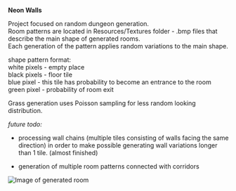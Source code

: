 **Neon Walls**

Project focused on random dungeon generation.  
Room patterns are located in Resources/Textures folder - .bmp files that describe the main shape of generated rooms.  
Each generation of the pattern applies random variations to the main shape.

shape pattern format:  
white pixels - empty place  
black pixels - floor tile  
blue pixel - this tile has probability to become an entrance to the room  
green pixel - probability of room exit  

Grass generation uses Poisson sampling for less random looking distribution.  

*future todo:*
- processing wall chains (multiple tiles consisting of walls facing the same direction) in order to make possible generating wall variations longer than 1 tile. (almost finished)

- generation of multiple room patterns connected with corridors  
  
![Image of generated room](https://nergethic.github.io/images/neonBullets.png)
